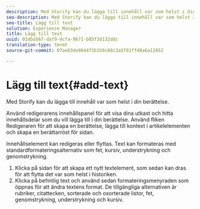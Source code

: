 ```yaml
---
description: Med Storify kan du lägga till innehåll var som helst i din berättelse.
seo-description: Med Storify kan du lägga till innehåll var som helst i din berättelse.
seo-title: Lägg till text
solution: Experience Manager
title: Lägg till text
uuid: 01dba567-daf9-4cfa-9671-b85f3d132ddc
translation-type: tm+mt
source-git-commit: 67aeb3de964473b326c88c3a3f81ff48a6a12652

---
```



# Lägg till text{#add-text}

Med Storify kan du lägga till innehåll var som helst i din berättelse.

Använd redigerarens innehållspanel för att visa dina utkast och hitta innehållsdelar som du vill lägga till i din berättelse. Använd fliken Redigeraren för att skapa en berättelse, lägga till kontext i artikelelementen och skapa en berättarröst för sidan.

Innehållselement kan redigeras eller flyttas. Text kan formateras med standardformateringsalternativ som fet, kursiv, understrykning och genomstrykning.

1. Klicka på sidan för att skapa ett nytt textelement, som sedan kan dras för att flytta det var som helst i historiken.
1. Klicka på befintlig text och använd sedan formateringsmenyraden som öppnas för att ändra textens format. De tillgängliga alternativen är rubriker, citattecken, sorterade och osorterade listor, fet, genomstrykning, understrykning och kursiv.
